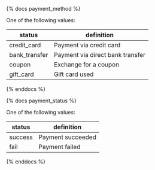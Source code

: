 {% docs payment_method %}
	
One of the following values: 

| status         | definition                                       |
|----------------|--------------------------------------------------|
| credit_card    | Payment via credit card                          |
| bank_transfer  | Payment via direct bank transfer                 |
| coupon         | Exchange for a coupon                            |
| gift_card      | Gift card used                                   |

{% enddocs %}

{% docs payment_status %}
	
One of the following values: 

| status         | definition                                       |
|----------------|--------------------------------------------------|
| success        | Payment succeeded                                |
| fail           | Payment failed                                   |

{% enddocs %}